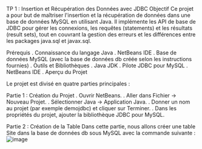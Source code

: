 TP 1 : Insertion et Récupération des Données avec JDBC
Objectif
Ce projet a pour but de maîtriser l'insertion et la récupération de données dans une base de données MySQL en utilisant Java. Il implémente les API de base de JDBC pour gérer les connexions, les requêtes (statements) et les résultats (result sets), tout en couvrant la gestion des erreurs et les différences entre les packages java.sql et javax.sql.

Prérequis
. Connaissance du langage Java
. NetBeans IDE
. Base de données MySQL (avec la base de données db créée selon les instructions fournies)
. Outils et Bibliothèques
. Java JDK
. Pilote JDBC pour MySQL
. NetBeans IDE
. Aperçu du Projet

Le projet est divisé en quatre parties principales :

Partie 1 : Création du Projet
. Ouvrir NetBeans.
. Aller dans Fichier -> Nouveau Projet.
. Sélectionner Java -> Application Java.
. Donner un nom au projet (par exemple demojdbc) et cliquer sur Terminer.
. Dans les propriétés du projet, ajouter la bibliothèque JDBC pour MySQL.

Partie 2 : Création de la Table
Dans cette partie, nous allons créer une table Site dans la base de données db sous MySQL avec la commande suivante :
![image](https://github.com/user-attachments/assets/0f8bb790-5a79-4f5d-9d10-0a68bf320f42)
